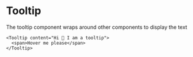 # Tooltip

The tooltip component wraps around other components to display the text

<CkTooltipExample/>

```vue
<Tooltip content="Hi 👋 I am a tooltip">
  <span>Hover me please</span>
</Tooltip>
```

<script setup>
import CkTooltipExample from './CkTooltipExample.vue'
</script>
